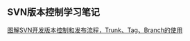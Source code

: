 ## SVN版本控制学习笔记 ##

[图解SVN开发版本控制和发布流程，Trunk、Tag、Branch的使用](http://blog.csdn.net/clementad/article/details/45199703)
